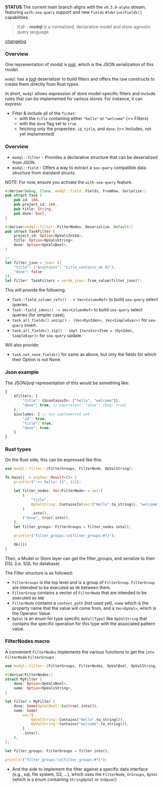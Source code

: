 **STATUS** The current main branch aligns with the `v0.3.0-alpha` stream, featuring `with-sea-query` support and new `Fields` `#[derive(Fields)]` capabilities.

> _tl;dr_ - **modql** is a normalized, declarative model and store-agnostic query language.

[changelog](CHANGELOG.md)

### Overview 

One representation of modql is [joql](http://joql.org), which is the JSON serialization of this model.

`modql` has a [joql](http://joql.org) deserializer to build filters and offers the raw constructs to create them directly from Rust types.

In short, `modql` allows expression of store model-specific filters and include rules that can be implemented for various stores. For instance, it can express:

- Filter & include all of the `Ticket`:
	- with the `title` containing either `"hello"` or `"welcome"` (<< Filters)
	- with the `done` flag set to `true`
	- fetching only the properties: `id`, `title`, and `done`. (<< Includes, not yet implemented)

### Overview

- `modql::filter` - Provides a declarative structure that can be deserialized from JSON.
- `modql::field` - Offers a way to extract a `sea-query` compatible data structure from standard structs.

NOTE: For now, ensure you activate the `with-sea-query` feature.


```rust
#[derive(Debug, Clone, modql::field::Fields, FromRow, Serialize)]
pub struct Task {
	pub id: i64,
	pub project_id: i64,
	pub title: String,
	pub done: bool,
}

#[derive(modql::filter::FilterNodes, Deserialize, Default)]
pub struct TaskFilter {
	project_id: Option<OpValsInt64>,
	title: Option<OpValsString>,
	done: Option<OpValsBool>,
}

// ...
let filter_json = json! ({
	"title": {"$contains": "title_contains_ok 02"},
	"done": false
});
let filter: TaskFilters = serde_json::from_value(filter_json)?;
```

This will provide the following: 

- `Task::field_column_refs()  -> Vec<ColumnRef>` to build `sea-query` select queries. 
- `Task::field_idens() -> Vec<ColumnRef>`  to build `sea-query` select queries (for simpler case);
- `task.all_fields().unzip() - (Vec<DynIden>, Vec<SimpleExpr>)` for `sea-query` insert.
- `task.all_fields().zip() - impl Iterator<Item = (DynIden, SimpleExpr)>` for `sea-query` update.

Will also provide: 

- `task.not_none_fields()` for same as above, but only the fields for which their Option is not None. 

### Json example

The JSON/joql representation of this would be something like: 
```ts
{
	$filters: {
		"title": {$containsIn: ["hello", "welcome"]},
		"done": true, // equivalent: "done": {$eq: true}
	},
	$includes: { // not implemented yet
		"id": true,
		"title": true,
		"done": true,
	}
}
```

### Rust types

On the Rust side, this can be expressed like this:

```rs
use modql::filter::{FilterGroups, FilterNode, OpValString};

fn main() -> anyhow::Result<()> {
	println!("->> hello! {}", 111);

	let filter_nodes: Vec<FilterNode> = vec![
		(
			"title",
			OpValString::ContainsIn(vec!["Hello".to_string(), "welcome".to_string()]),
		)
			.into(),
		("done", true).into(),
	];
	let filter_groups: FilterGroups = filter_nodes.into();

	println!("filter_groups:\n{filter_groups:#?}");

	Ok(())
}
```

Then, a Model or Store layer can get the filter_groups, and serialize to their DSL (i.e. SQL for database)

The Filter structure is as followed: 

- `FilterGroups` is the top level and is a group of `FilterGroup`. `FilterGroup` are intended to be executed as `OR` between them. 
- `FilterGroup` contains a vector of `FilterNode` that are intended to be executed as `AND`
- `FilterNode` contains a `context_path` (not used yet), `name` which is the property name that the value will come from, and a `Vec<OpVal>`, which is the Operator Value. 
- `OpVal` is an enum for type specific `OpVal[Type]` like `OpValString` that contains the specific operation for this type with the associated pattern value. 

### FilterNodes macro

A convenient `FilterNodes` implements the various functions to get the `into` `FilterNode` `FilterGroups`

```rs
use modql::filter::{FilterGroups, FilterNodes, OpValBool, OpValString, OpValsBool, OpValsString};

#[derive(FilterNodes)]
struct MyFilter {
	done: Option<OpValsBool>,
	name: Option<OpValsString>,
}

let filter = MyFilter {
	done: Some(OpValBool::Eq(true).into()),
	name: Some(
		vec![
			OpValString::Contains("Hello".to_string()),
			OpValString::Contains("welcome".to_string()),
		]
		.into(),
	),
};

let filter_groups: FilterGroups = filter.into();

println!("filter_groups:\n{filter_groups:#?}");
```

- And the side to implement the filter against a specific data interface (e.g., sql, file system, S3, ...), 
which uses the `FilterNode`, `OrGroups`, `OpVal` (which is a enum containing `StringOpVal` or `InOpval`)